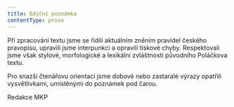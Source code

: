 ```yaml
---
title: Ediční poznámka
contentType: prose
---
```


<section>

Při zpracování textu jsme se řídili aktuálním zněním pravidel českého pravopisu, upravili jsme interpunkci a opravili tiskové chyby. Respektovali jsme však stylové, morfologické a lexikální zvláštnosti původního Poláčkova textu.

Pro snazší čtenářovu orientaci jsme dobové nebo zastaralé výrazy opatřili vysvětlivkami, umístěnými do poznámek pod čarou.

Redakce MKP

</section>
